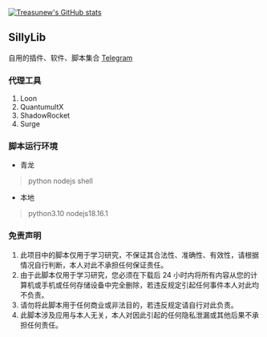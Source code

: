 [![Treasunew's GitHub stats](https://github-readme-stats.vercel.app/api?username=treasunew&show_icons=true&theme=shadow_red)](https://github.com/anuraghazra/github-readme-stats)
## SillyLib
自用的插件、软件、脚本集合  [Telegram](https://t.me/PorterTree)

### 代理工具
1. Loon
2. QuantumultX
3. ShadowRocket
4. Surge
### 脚本运行环境
- 青龙
> python nodejs shell
- 本地
> python3.10 nodejs18.16.1
### 免责声明
1. 此项目中的脚本仅用于学习研究，不保证其合法性、准确性、有效性，请根据情况自行判断，本人对此不承担任何保证责任。
2. 由于此脚本仅用于学习研究，您必须在下载后 24 小时内将所有内容从您的计算机或手机或任何存储设备中完全删除，若违反规定引起任何事件本人对此均不负责。
3. 请勿将此脚本用于任何商业或非法目的，若违反规定请自行对此负责。
4. 此脚本涉及应用与本人无关，本人对因此引起的任何隐私泄漏或其他后果不承担任何责任。